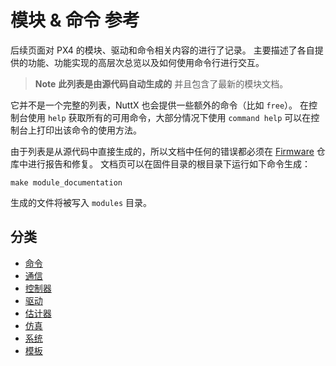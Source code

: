 # 模块 & 命令 参考

后续页面对 PX4 的模块、驱动和命令相关内容的进行了记录。 主要描述了各自提供的功能、功能实现的高层次总览以及如何使用命令行进行交互。

> **Note** **此列表是由源代码自动生成的** 并且包含了最新的模块文档。

它并不是一个完整的列表，NuttX 也会提供一些额外的命令（比如 `free`）。 在控制台使用 `help` 获取所有的可用命令，大部分情况下使用 `command help` 可以在控制台上打印出该命令的使用方法。

由于列表是从源代码中直接生成的，所以文档中任何的错误都必须在 [Firmware](https://github.com/PX4/Firmware) 仓库中进行报告和修复。 文档页可以在固件目录的根目录下运行如下命令生成：

    make module_documentation
    

生成的文件将被写入 `modules` 目录。

## 分类

- [命令](modules_command.md)
- [通信](modules_communication.md)
- [控制器](modules_controller.md)
- [驱动](modules_driver.md)
- [估计器](modules_estimator.md)
- [仿真](modules_simulation.md)
- [系统](modules_system.md)
- [模板](modules_template.md)